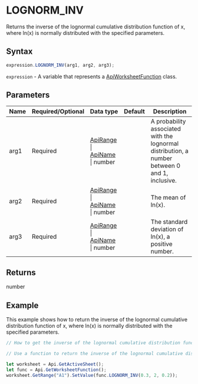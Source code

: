 # LOGNORM_INV

Returns the inverse of the lognormal cumulative distribution function of x, where ln(x) is normally distributed with the specified parameters.

## Syntax

```javascript
expression.LOGNORM_INV(arg1, arg2, arg3);
```

`expression` - A variable that represents a [ApiWorksheetFunction](../ApiWorksheetFunction.md) class.

## Parameters

| **Name** | **Required/Optional** | **Data type** | **Default** | **Description** |
| ------------- | ------------- | ------------- | ------------- | ------------- |
| arg1 | Required | [ApiRange](../../ApiRange/ApiRange.md) \| [ApiName](../../ApiName/ApiName.md) \| number |  | A probability associated with the lognormal distribution, a number between 0 and 1, inclusive. |
| arg2 | Required | [ApiRange](../../ApiRange/ApiRange.md) \| [ApiName](../../ApiName/ApiName.md) \| number |  | The mean of ln(x). |
| arg3 | Required | [ApiRange](../../ApiRange/ApiRange.md) \| [ApiName](../../ApiName/ApiName.md) \| number |  | The standard deviation of ln(x), a positive number. |

## Returns

number

## Example

This example shows how to return the inverse of the lognormal cumulative distribution function of x, where ln(x) is normally distributed with the specified parameters.

```javascript editor-xlsx
// How to get the inverse of the lognormal cumulative distribution function of x.

// Use a function to return the inverse of the lognormal cumulative distribution function.

let worksheet = Api.GetActiveSheet();
let func = Api.GetWorksheetFunction();
worksheet.GetRange("A1").SetValue(func.LOGNORM_INV(0.3, 2, 0.2));

```
